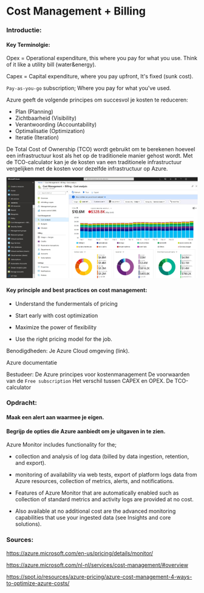 # Cost Management + Billing

### Introductie:

#### Key Terminolgie:

Opex = Operational expenditure, this where you pay for what you use. Think of it like a utility bill (water&energy).

Capex = Capital expenditure, where you pay upfront, It's fixed (sunk cost).

`Pay-as-you-go` subscription;
Where you pay for what you've used.

Azure geeft de volgende principes om succesvol je kosten te reduceren:

- Plan (Planning)
- Zichtbaarheid (Visibility)
- Verantwoording (Accountability)
- Optimalisatie (Optimization)
- Iteratie (Iteration)

De Total Cost of Ownership (TCO) wordt gebruikt om te berekenen hoeveel een infrastructuur kost als het op de traditionele manier gehost wordt. Met de TCO-calculator kan je de kosten van een traditionele infrastructuur vergelijken met de kosten voor dezelfde infrastructuur op Azure.

![costmng](../00_includes/Week4-Azure-costmng-02.png)

#### Key principle and best practices on cost management:

- Understand the fundermentals of pricing

- Start early with cost optimization

- Maximize the power of flexibility

- Use the right pricing model for the job.

Benodigdheden:
Je Azure Cloud omgeving (link).

Azure documentatie

Bestudeer:
De Azure principes voor kostenmanagement
De voorwaarden van de `Free subscription`
Het verschil tussen CAPEX en OPEX.
De TCO-calculator

### Opdracht:

#### Maak een alert aan waarmee je eigen.


#### Begrijp de opties die Azure aanbiedt om je uitgaven in te zien.

Azure Monitor includes functionality for the;

- collection and analysis of log data (billed by data ingestion, retention, and export).

- monitoring of availability via web tests, export of platform logs data from Azure resources, collection of metrics, alerts, and notifications. 

- Features of Azure Monitor that are automatically enabled such as collection of standard metrics and activity logs are provided at no cost. 

- Also available at no additional cost are the advanced monitoring capabilities that use your ingested data (see Insights and core solutions).

### Sources:

https://azure.microsoft.com/en-us/pricing/details/monitor/

https://azure.microsoft.com/nl-nl/services/cost-management/#overview


https://spot.io/resources/azure-pricing/azure-cost-management-4-ways-to-optimize-azure-costs/